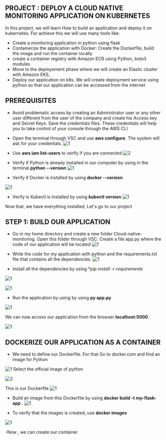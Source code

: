 ## PROJECT : DEPLOY A CLOUD NATIVE MONITORING APPLICATION ON KUBERNETES

In this project, we will learn How to build an application and deploy it on kubernetes. For achieve this we will use many tools like:
- Create a monitoring application in python using flask
- Containerize the application with Docker: Create the Dockerfile, build the image and run the container locally
- create a container registry with Amazon ECR using Python, boto3 modules
- Move to the deployement phase where we will create an Elastic cluster with Amazon EKS,
- Deploy our application on k8s. We will create deployment service using python so that our application can be accessed from the internet


## PREREQUISITES

- Avoid problematic access by creating an Administrator user or any other user different from the user of the company and create his Access key and Secret Keys. Save the credentials files.
These credentials will help you to take control of your console through the AWS CLI

- Open the terminal through VSC and use **aws configure**. The system will ask for your credentials.
![1](https://user-images.githubusercontent.com/102819001/234981183-b69bdb44-0ebf-4d82-a584-8957041627ca.png)

- Use **aws iam list-users** to verify if you are connected 
![2](https://user-images.githubusercontent.com/102819001/234981215-5f2f5784-bc67-4cc7-89e9-b59d21d0a32b.png)

- Verify if Python is already installed in our computer by using in the terminal **python --version**
![1](https://user-images.githubusercontent.com/102819001/234983723-5b8c6bba-6f80-46ec-81b5-f9ac6182a9e4.png)

- Verify if Docker is installed by using **docker --version**

![1](https://user-images.githubusercontent.com/102819001/234984041-7650f9a1-a7b3-4828-83e7-da10c91eef78.png)
 
- Verify is Kubectl is installed by using **kubectl version**
![1](https://user-images.githubusercontent.com/102819001/234985996-79da255a-caaf-4534-a3ee-48f0f2dd0756.png)
 
 Now that, we have everything installed, Let's go to our project
 
 ## STEP 1: BUILD OUR APPLICATION
- Go in my home directory and create a new folder Cloud-native-monitoring. Open this folder through VSC. Create a file app.py where the code of our application will be located
![1](https://user-images.githubusercontent.com/102819001/235011552-92d0789b-62a9-4353-966b-f6e41739b37d.png)

 - Write the code for my application with python and the requirements.txt file that contains all the dependencies. 
  ![1](https://user-images.githubusercontent.com/102819001/234998206-8fb35304-b5f7-48a2-924a-768632628914.png)

- Install all the dependencies by using **pip install -r requirements*

![1](https://user-images.githubusercontent.com/102819001/235011978-bb483e99-e202-451d-80d5-d4d5dae5848f.png)

![1](https://user-images.githubusercontent.com/102819001/235012129-2eca8ff1-4325-4df7-b060-344aa88b2905.png)

- Run the application by using by using **py app.py**

![1](https://user-images.githubusercontent.com/102819001/235012387-1790b352-a683-46d0-8cf1-9c7ee24b40cd.png)

We can now access our application from the browser **localhost:5000**.

![1](https://user-images.githubusercontent.com/102819001/235012816-1cb9bb6b-c7ac-4b8b-808e-e1c5c3c0239a.png)

## DOCKERIZE OUR APPLICATION AS A CONTAINER
- We need to define our Dockerfile. For that Go to docker.com and find an image for Python

![1](https://user-images.githubusercontent.com/102819001/235013874-6fd981a1-9419-47bd-acc7-a8c5c5cfa45e.png)
 Select the official image of python
 
 ![2](https://user-images.githubusercontent.com/102819001/235013930-23022bcc-7d00-4fed-9e47-5b7901c6191a.png)

 This is our Dockerfile
 ![1](https://user-images.githubusercontent.com/102819001/235014664-28d8788a-d184-48a9-8cb0-fccf899482eb.png)
 
- Build an image from this Dockerfile by using **docker build -t my-flask-app .**
![1](https://user-images.githubusercontent.com/102819001/235016094-efc21f8f-c8be-4ec0-8b0b-cd348fda0343.png)

- To verify that the images is created, use **docker images**

 ![1](https://user-images.githubusercontent.com/102819001/235016235-1fc5fb95-4ccb-4320-8dce-94a7b312f7c1.png)

-Now , we can create our container


 
 
 
 
 
 
 
 
 
 
 
 
 
